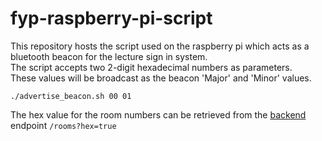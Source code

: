 # fyp-raspberry-pi-script
This repository hosts the script used on the raspberry pi which acts as a bluetooth beacon for the lecture sign in system.  
The script accepts two 2-digit hexadecimal numbers as parameters.  
These values will be broadcast as the beacon 'Major' and 'Minor' values.

```
./advertise_beacon.sh 00 01
```

The hex value for the room numbers can be retrieved from the [backend](https://github.com/colmlg/sign-in-backend) endpoint `/rooms?hex=true`
